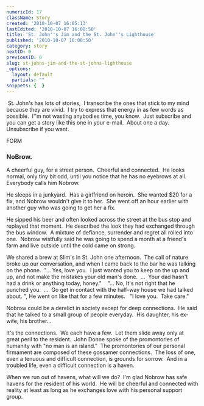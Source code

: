 ```yaml
---
numericId: 17
className: Story
created: '2010-10-07 16:05:13'
lastEdited: '2010-10-07 16:08:50'
title: 'St. John''s Jim and the St. John''s Lighthouse'
published: '2010-10-07 16:08:50'
category: story
nextID: 0
previousID: 0
slug: st-johns-jim-and-the-st-johns-lighthouse
_options:
  layout: default
  partials: ""
snippets: {  }
---
```

&nbsp;St. John's has lots of stories,&nbsp; I transcribe the ones that stick to my mind because they are vivid.&nbsp; I try to express that energy in as few words as possible.&nbsp; I''m not wasting anybodies time, you know.&nbsp; Just subscribe and you can get a story like this one in your e-mail.&nbsp; About one a day.&nbsp; Unsubscribe if you want.

FORM

### NoBrow.

A cheerful guy, for a street person.&nbsp; Cheerful and connected.&nbsp; He looks normal, only tiny bit odd, until you notice that he has no eyebrows at all.&nbsp; Everybody calls him Nobrow.

He sleeps in a junkyard.&nbsp; Has a girlfriend on heroin.&nbsp; She wanted $20 for a fix, and Nobrow wouldn't give it to her.&nbsp; She went off an hour earlier with another guy who was going to get her a fix.

He sipped his beer and often looked across the street at the bus stop and replayed that moment.&nbsp; He described the look they had exchanged through the bus window.&nbsp; A mixture of defiance, surrender and regret all rolled into one.&nbsp; Nobrow wistfully said he was going to spend a month at a friend's farm and live outside until the cold came on strong.

We shared a brew at Slim's in St. John one afternoon.&nbsp; The call of nature broke up our conversation, and when I came back to the bar he was talking on the phone.&nbsp; &quot;... Yes, love you.&nbsp; I just wanted you to keep on the up and up, and not make the mistakes your old man's done.&nbsp; ...&nbsp; Your dad hasn't had a drink or anything today, honey.&quot;&nbsp; &nbsp; &quot;... No, It's not right that he punched you.&nbsp; ...&nbsp; Go get in contact with the half-way house we had talked about. &quot;, He went on like that for a few minutes. &nbsp; &quot;I love you.&nbsp; Take care.&quot;&nbsp;

Nobrow could be a derelict in society except for deep connections.&nbsp; He said that he talked to a small group of people everyday.&nbsp; His daughter, his ex-wife, his brother...

It's the connections.&nbsp; We each have a few.&nbsp; Let them slide away only at great peril to the resident.&nbsp; John Donne spoke of the promontories of humanity with &quot;no man is an island.&quot;&nbsp; The promontories of our personal firmament are composed of these gossamer connections.&nbsp; The loss of one, even a tenuous and difficult connection, is grounds for sorrow.&nbsp; And in a troubled life, even a difficult connection is a haven.

When we run out of havens, what will we do?&nbsp; I'm glad Nobrow has safe havens for the resident of his world.&nbsp; He will be cheerful and connected with reality at least as long as he exchanges love with his personal support group.

